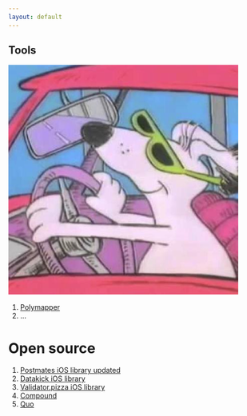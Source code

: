 ```yaml
---
layout: default
---
```


## Tools

<img class="profile-picture" src="default.jpg">

1. [Polymapper](http://ryans.host/polymapper)
2. ...

# Open source

1. [Postmates iOS library updated](https://github.com/imryan/ios-postmates)
2. [Datakick iOS library](https://github.com/imryan/datakick-ios)
3. [Validator.pizza iOS library](https://github.com/imryan/validatorpizza-ios)
4. [Compound](https://github.com/imryan/compound)
5. [Quo](https://github.com/taptics/quo-ios)
